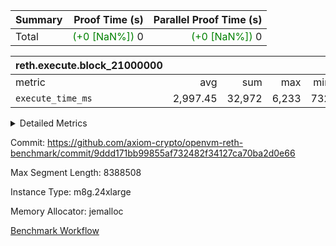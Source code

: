 | Summary | Proof Time (s) | Parallel Proof Time (s) |
|:---|---:|---:|
| Total | <span style='color: green'>(+0 [NaN%])</span> 0 | <span style='color: green'>(+0 [NaN%])</span> 0 |


| reth.execute.block_21000000 |||||
|:---|---:|---:|---:|---:|
|metric|avg|sum|max|min|
| `execute_time_ms     ` |  2,997.45 |  32,972 |  6,233 |  732 |



<details>
<summary>Detailed Metrics</summary>

| group | block_number | num_segments |
| --- | --- | --- |
| reth.execute.block_21000000 | 21000000 | 11 | 

| group | block_number | segment | execute_time_ms |
| --- | --- | --- | --- |
| reth.execute.block_21000000 | 21000000 | 0 | 3,130 | 
| reth.execute.block_21000000 | 21000000 | 1 | 3,012 | 
| reth.execute.block_21000000 | 21000000 | 10 | 732 | 
| reth.execute.block_21000000 | 21000000 | 2 | 2,835 | 
| reth.execute.block_21000000 | 21000000 | 3 | 884 | 
| reth.execute.block_21000000 | 21000000 | 4 | 6,233 | 
| reth.execute.block_21000000 | 21000000 | 5 | 3,449 | 
| reth.execute.block_21000000 | 21000000 | 6 | 3,616 | 
| reth.execute.block_21000000 | 21000000 | 7 | 3,500 | 
| reth.execute.block_21000000 | 21000000 | 8 | 3,399 | 
| reth.execute.block_21000000 | 21000000 | 9 | 2,182 | 

</details>


Commit: https://github.com/axiom-crypto/openvm-reth-benchmark/commit/9ddd171bb99855af732482f34127ca70ba2d0e66

Max Segment Length: 8388508

Instance Type: m8g.24xlarge

Memory Allocator: jemalloc

[Benchmark Workflow](https://github.com/axiom-crypto/openvm-reth-benchmark/actions/runs/14673675328)
